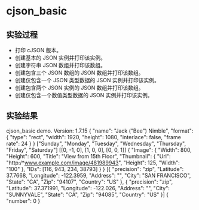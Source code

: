# cjson_basic

## 实验过程

+ 打印 cJSON 版本。
+ 创建基本的 JSON 实例并打印该实例。
+ 创建字符串 JSON 数组并打印该数组。
+ 创建包含三个 JSON 数组的 JSON 数组并打印该数组。
+ 创建仅包含一个 JSON 类型数据的 JSON 实例并打印该实例。
+ 创建包含两个 JSON 实例的 JSON 数组并打印该数组。
+ 创建仅包含一个数值类型数据的 JSON 实例并打印该实例。

## 实验结果

cjson_basic demo.
Version: 1.7.15
{
        "name": "Jack (\"Bee\") Nimble",
        "format":       {
                "type": "rect",
                "width":        1920,
                "height":       1080,
                "interlace":    false,
                "frame rate":   24
        }
}
["Sunday", "Monday", "Tuesday", "Wednesday", "Thursday", "Friday", "Saturday"]
[[0, -1, 0], [1, 0, 0], [0, 0, 1]]
{
        "Image":        {
                "Width":        800,
                "Height":       600,
                "Title":        "View from 15th Floor",
                "Thumbnail":    {
                        "Url":  "http:/*www.example.com/image/481989943",
                        "Height":       125,
                        "Width":        "100"
                },
                "IDs":  [116, 943, 234, 38793]
        }
}
[{
                "precision":    "zip",
                "Latitude":     37.7668,
                "Longitude":    -122.3959,
                "Address":      "",
                "City": "SAN FRANCISCO",
                "State":        "CA",
                "Zip":  "94107",
                "Country":      "US"
        }, {
                "precision":    "zip",
                "Latitude":     37.371991,
                "Longitude":    -122.026,
                "Address":      "",
                "City": "SUNNYVALE",
                "State":        "CA",
                "Zip":  "94085",
                "Country":      "US"
        }]
{
        "number":       0
}
